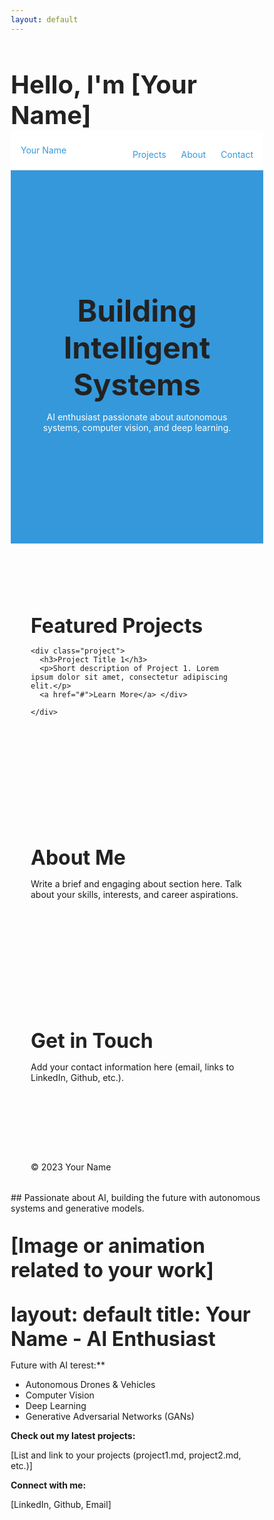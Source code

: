 ```yaml
---
layout: default
---
```


# Hello, I'm [Your Name] 
<!DOCTYPE html>
<html lang="en">
<head>
  <meta charset="UTF-8">
  <meta name="viewport" content="width=device-width, initial-scale=1.0">
  <title>Your Name - AI Specialist</title>
  <style>
    /* 
    *  Simple, Modern CSS Reset
    */
    *, *::before, *::after {
      box-sizing: border-box;
      margin: 0;
      padding: 0;
    }

    /*
    *  Basic Styling 
    */
    body {
      font-family: 'Segoe UI', Tahoma, Geneva, Verdana, sans-serif;
      line-height: 1.6;
      background: #f4f4f4;
      color: #333;
    }

    .container {
      max-width: 800px;
      margin: auto;
      padding: 2rem;
    }

    h1, h2, h3 {
      color: #222;
    }

    h1 {
      font-size: 2.5rem;
    }

    h2 {
      font-size: 2rem;
      margin-top: 2rem;
    }

    a {
      color: #3498db; 
      text-decoration: none;
    }

    a:hover {
      text-decoration: underline;
    }

    img {
      max-width: 100%;
      height: auto;
    }

    /* 
    *  Navigation
    */
    nav {
      background: #fff;
      padding: 1rem;
      border-bottom: 1px solid #ddd;
      display: flex;
      justify-content: space-between;
      align-items: center; 
    }

    nav ul {
      list-style: none;
    }

    nav li {
      display: inline-block;
      margin-left: 20px; 
    }

    /* 
    *  Sections (Hero, About, Projects, etc.)
    */
    section {
      padding: 3rem 0; 
    }

    .hero {
      background: #3498db; /* Example background color */
      color: #fff;
      text-align: center;
      padding: 6rem 0; 
    }

    .hero h1 {
      font-size: 3rem; 
    }

    .hero p {
      margin-bottom: 2rem; 
    }

    .project {
      background: #fff;
      padding: 2rem;
      margin-bottom: 2rem;
      border-radius: 5px;
      box-shadow: 0 2px 5px rgba(0,0,0,0.05);
    }
  </style>
</head>
<body>

<nav>
  <a href="#" class="logo">Your Name</a>
  <ul>
    <li><a href="#projects">Projects</a></li>
    <li><a href="#about">About</a></li>
    <li><a href="#contact">Contact</a></li>
  </ul>
</nav>

<section class="hero">
  <div class="container">
    <h1>Building Intelligent Systems</h1>
    <p>AI enthusiast passionate about autonomous systems, computer vision, and deep learning.</p>
    <a href="#projects" class="btn">View Projects</a> </div>
</section>

<section id="projects" class="projects">
  <div class="container">
    <h2>Featured Projects</h2>
    
    <div class="project">
      <h3>Project Title 1</h3>
      <p>Short description of Project 1. Lorem ipsum dolor sit amet, consectetur adipiscing elit.</p>
      <a href="#">Learn More</a> </div>

    </div>
</section>

<section id="about" class="about">
  <div class="container">
    <h2>About Me</h2>
    <p>Write a brief and engaging about section here. Talk about your skills, interests, and career aspirations.</p>
  </div>
</section>

<section id="contact" class="contact">
  <div class="container">
    <h2>Get in Touch</h2>
    <p>Add your contact information here (email, links to LinkedIn, Github, etc.).</p>
  </div>
</section>

<footer>
  <div class="container">
    © 2023 Your Name </div>
</footer>

</body>
</html>
## Passionate about AI, building the future with autonomous systems and generative models.

[Image or animation related to your work]
---
layout: default
title: Your Name - AI Enthusiast 
---
Future with AI</h1>
 terest:**

* Autonomous Drones & Vehicles
* Computer Vision
* Deep Learning
* Generative Adversarial Networks (GANs)

**Check out my latest projects:**

[List and link to your projects (project1.md, project2.md, etc.)]

**Connect with me:**

[LinkedIn, Github, Email]
